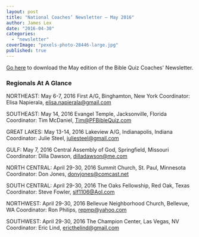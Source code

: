 ```yaml
---
layout: post
title: "National Coaches’ Newsletter – May 2016"
author: James Lex
date: "2016-04-30"
categories: 
  - "newsletter"
coverImage: "pexels-photo-28446-large.jpg"
published: true
---
```


[Go here](https://www.biblequiz.com/wp-content/uploads/2016/04/May-2016.pdf) to download the May edition of the Bible Quiz Coaches' Newsletter.

### Regionals At A Glance

NORTHEAST: May 6-7, 2016 First A/G, Binghamton, New York Coordinator: Elisa Napierala, elisa.napierala@gmail.com

SOUTHEAST: May 14, 2016 Evangel Temple, Jacksonville, Florida Coordinator: Tim McDaniel, Tim@PFBibleQuiz.com

GREAT LAKES: May 13-14, 2016 Lakeview A/G, Indianapolis, Indiana Coordinator: Julie Steel, juliesteel@gmail.com

GULF: May 7, 2016 Central Assembly of God, Springfield, Missouri Coordinator: Dilla Dawson, dilladawson@me.com

NORTH CENTRAL: April 29-30, 2016 Summit Church, St. Paul, Minnesota Coordinator: Don Jones, donvjones@comcast.net

SOUTH CENTRAL: April 29-30, 2016 The Oaks Fellowship, Red Oak, Texas Coordinator: Steve Fowler, slf1106@Aol.com

NORTHWEST: April 29-30, 2016 Bellevue Neighborhood Church, Bellevue, WA Coordinator: Ron Philips, repmp@yahoo.com

SOUTHWEST: April 29-30, 2016 The Champion Center, Las Vegas, NV Coordinator: Eric Lind, ericthelind@gmail.com
